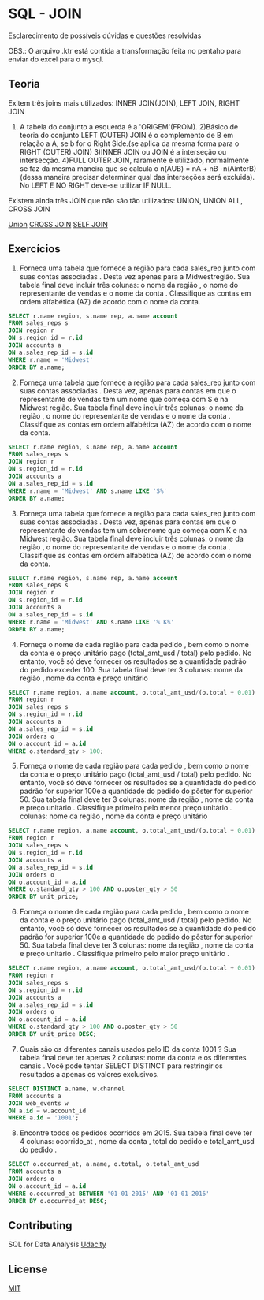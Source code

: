 # SQL - JOIN

Esclarecimento de possíveis dúvidas e questões resolvidas

OBS.: O arquivo .ktr está contida a transformação feita no pentaho para enviar do excel para o mysql.

## Teoria
Exitem três joins mais utilizados: INNER JOIN(JOIN), LEFT JOIN, RIGHT JOIN

1) A tabela do conjunto a esquerda é a 'ORIGEM'(FROM).
2)Básico de teoria do conjunto LEFT (OUTER) JOIN é o complemento de B em relação a A, se b for o Right Side.(se aplica da mesma forma para o RIGHT (OUTER) JOIN)
3)INNER JOIN ou JOIN é a interseção ou intersecção.
4)FULL OUTER JOIN, raramente é utilizado, normalmente se faz da mesma maneira que se calcula o n(AUB) = nA + nB -n(AinterB)(dessa maneira precisar determinar qual das interseções será excluida). No LEFT E NO RIGHT deve-se utilizar IF NULL.

Existem ainda três JOIN que não são tão utilizados: UNION, UNION ALL, CROSS JOIN

[Union](https://www.w3schools.com/sql/sql_union.asp)
[CROSS JOIN](https://www.w3resource.com/sql/joins/cross-join.php) 
[SELF JOIN](https://www.w3schools.com/sql/sql_join_self.asp)

## Exercícios

1) Forneca uma tabela que fornece a região para cada sales_rep junto com suas contas associadas . Desta vez apenas para a Midwestregião. Sua tabela final deve incluir três colunas: o nome da região , o nome do representante de vendas e o nome da conta . Classifique as contas em ordem alfabética (AZ) de acordo com o nome da conta.
```SQL
SELECT r.name region, s.name rep, a.name account
FROM sales_reps s
JOIN region r
ON s.region_id = r.id
JOIN accounts a
ON a.sales_rep_id = s.id
WHERE r.name = 'Midwest'
ORDER BY a.name;
```

2) Forneça uma tabela que fornece a região para cada sales_rep junto com suas contas associadas . Desta vez, apenas para contas em que o representante de vendas tem um nome que começa com S e na Midwest região. Sua tabela final deve incluir três colunas: o nome da região , o nome do representante de vendas e o nome da conta . Classifique as contas em ordem alfabética (AZ) de acordo com o nome da conta.
```SQL
SELECT r.name region, s.name rep, a.name account
FROM sales_reps s
JOIN region r
ON s.region_id = r.id
JOIN accounts a
ON a.sales_rep_id = s.id
WHERE r.name = 'Midwest' AND s.name LIKE 'S%'
ORDER BY a.name;
```

3) Forneça uma tabela que fornece a região para cada sales_rep junto com suas contas associadas . Desta vez, apenas para contas em que o representante de vendas tem um sobrenome que começa com K e na Midwest região. Sua tabela final deve incluir três colunas: o nome da região , o nome do representante de vendas e o nome da conta . Classifique as contas em ordem alfabética (AZ) de acordo com o nome da conta.
```SQL
SELECT r.name region, s.name rep, a.name account
FROM sales_reps s
JOIN region r
ON s.region_id = r.id
JOIN accounts a
ON a.sales_rep_id = s.id
WHERE r.name = 'Midwest' AND s.name LIKE '% K%'
ORDER BY a.name;
```

4) Forneça o nome de cada região para cada pedido , bem como o nome da conta e o preço unitário pago (total_amt_usd / total) pelo pedido. No entanto, você só deve fornecer os resultados se a quantidade padrão do pedido exceder 100. Sua tabela final deve ter 3 colunas: nome da região , nome da conta e preço unitário 
```SQL
SELECT r.name region, a.name account, o.total_amt_usd/(o.total + 0.01) unit_price
FROM region r
JOIN sales_reps s
ON s.region_id = r.id
JOIN accounts a
ON a.sales_rep_id = s.id
JOIN orders o
ON o.account_id = a.id
WHERE o.standard_qty > 100;
```

5) Forneça o nome de cada região para cada pedido , bem como o nome da conta e o preço unitário pago (total_amt_usd / total) pelo pedido. No entanto, você só deve fornecer os resultados se a quantidade do pedido padrão for superior 100e a quantidade do pedido do pôster for superior 50. Sua tabela final deve ter 3 colunas: nome da região , nome da conta e preço unitário . Classifique primeiro pelo menor preço unitário .
colunas: nome da região , nome da conta e preço unitário 
```SQL
SELECT r.name region, a.name account, o.total_amt_usd/(o.total + 0.01) unit_price
FROM region r
JOIN sales_reps s
ON s.region_id = r.id
JOIN accounts a
ON a.sales_rep_id = s.id
JOIN orders o
ON o.account_id = a.id
WHERE o.standard_qty > 100 AND o.poster_qty > 50
ORDER BY unit_price;
```

6) Forneça o nome de cada região para cada pedido , bem como o nome da conta e o preço unitário pago (total_amt_usd / total) pelo pedido. No entanto, você só deve fornecer os resultados se a quantidade do pedido padrão for superior 100e a quantidade do pedido do pôster for superior 50. Sua tabela final deve ter 3 colunas: nome da região , nome da conta e preço unitário . Classifique primeiro pelo maior preço unitário .
```SQL
SELECT r.name region, a.name account, o.total_amt_usd/(o.total + 0.01) unit_price
FROM region r
JOIN sales_reps s
ON s.region_id = r.id
JOIN accounts a
ON a.sales_rep_id = s.id
JOIN orders o
ON o.account_id = a.id
WHERE o.standard_qty > 100 AND o.poster_qty > 50
ORDER BY unit_price DESC;
```

7) Quais são os diferentes canais usados ​​pelo ID da conta 1001 ? Sua tabela final deve ter apenas 2 colunas: nome da conta e os diferentes canais . Você pode tentar SELECT DISTINCT para restringir os resultados a apenas os valores exclusivos.
```SQL
SELECT DISTINCT a.name, w.channel
FROM accounts a
JOIN web_events w
ON a.id = w.account_id
WHERE a.id = '1001';
```

8) Encontre todos os pedidos ocorridos em 2015. Sua tabela final deve ter 4 colunas: ocorrido_at , nome da conta , total do pedido e total_amt_usd do pedido .
```SQL
SELECT o.occurred_at, a.name, o.total, o.total_amt_usd
FROM accounts a
JOIN orders o
ON o.account_id = a.id
WHERE o.occurred_at BETWEEN '01-01-2015' AND '01-01-2016'
ORDER BY o.occurred_at DESC;
```

## Contributing
SQL for Data Analysis [Udacity](https://udacity.com)

## License
[MIT](https://choosealicense.com/licenses/mit/)
